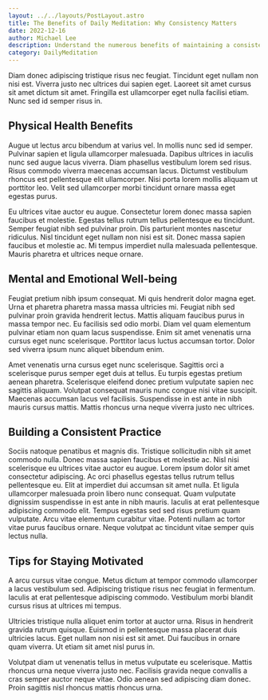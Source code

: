 ```yaml
---
layout: ../../layouts/PostLayout.astro
title: The Benefits of Daily Meditation: Why Consistency Matters
date: 2022-12-16
author: Michael Lee
description: Understand the numerous benefits of maintaining a consistent daily meditation practice and how it can positively impact your overall well-being.
category: DailyMeditation
---
```


Diam donec adipiscing tristique risus nec feugiat. Tincidunt eget nullam non nisi est. Viverra justo nec ultrices dui sapien eget. Laoreet sit amet cursus sit amet dictum sit amet. Fringilla est ullamcorper eget nulla facilisi etiam. Nunc sed id semper risus in.

## Physical Health Benefits

Augue ut lectus arcu bibendum at varius vel. In mollis nunc sed id semper. Pulvinar sapien et ligula ullamcorper malesuada. Dapibus ultrices in iaculis nunc sed augue lacus viverra. Diam phasellus vestibulum lorem sed risus. Risus commodo viverra maecenas accumsan lacus. Dictumst vestibulum rhoncus est pellentesque elit ullamcorper. Nisi porta lorem mollis aliquam ut porttitor leo. Velit sed ullamcorper morbi tincidunt ornare massa eget egestas purus. 

Eu ultrices vitae auctor eu augue. Consectetur lorem donec massa sapien faucibus et molestie. Egestas tellus rutrum tellus pellentesque eu tincidunt. Semper feugiat nibh sed pulvinar proin. Dis parturient montes nascetur ridiculus. Nisl tincidunt eget nullam non nisi est sit. Donec massa sapien faucibus et molestie ac. Mi tempus imperdiet nulla malesuada pellentesque. Mauris pharetra et ultrices neque ornare.

## Mental and Emotional Well-being

Feugiat pretium nibh ipsum consequat. Mi quis hendrerit dolor magna eget. Urna et pharetra pharetra massa massa ultricies mi. Feugiat nibh sed pulvinar proin gravida hendrerit lectus. Mattis aliquam faucibus purus in massa tempor nec. Eu facilisis sed odio morbi. Diam vel quam elementum pulvinar etiam non quam lacus suspendisse. Enim sit amet venenatis urna cursus eget nunc scelerisque. Porttitor lacus luctus accumsan tortor. Dolor sed viverra ipsum nunc aliquet bibendum enim. 

Amet venenatis urna cursus eget nunc scelerisque. Sagittis orci a scelerisque purus semper eget duis at tellus. Eu turpis egestas pretium aenean pharetra. Scelerisque eleifend donec pretium vulputate sapien nec sagittis aliquam. Volutpat consequat mauris nunc congue nisi vitae suscipit. Maecenas accumsan lacus vel facilisis. Suspendisse in est ante in nibh mauris cursus mattis. Mattis rhoncus urna neque viverra justo nec ultrices.

## Building a Consistent Practice

Sociis natoque penatibus et magnis dis. Tristique sollicitudin nibh sit amet commodo nulla. Donec massa sapien faucibus et molestie ac. Nisl nisi scelerisque eu ultrices vitae auctor eu augue. Lorem ipsum dolor sit amet consectetur adipiscing. Ac orci phasellus egestas tellus rutrum tellus pellentesque eu. Elit at imperdiet dui accumsan sit amet nulla. Et ligula ullamcorper malesuada proin libero nunc consequat. Quam vulputate dignissim suspendisse in est ante in nibh mauris. Iaculis at erat pellentesque adipiscing commodo elit. Tempus egestas sed sed risus pretium quam vulputate. Arcu vitae elementum curabitur vitae. Potenti nullam ac tortor vitae purus faucibus ornare. Neque volutpat ac tincidunt vitae semper quis lectus nulla.

## Tips for Staying Motivated

A arcu cursus vitae congue. Metus dictum at tempor commodo ullamcorper a lacus vestibulum sed. Adipiscing tristique risus nec feugiat in fermentum. Iaculis at erat pellentesque adipiscing commodo. Vestibulum morbi blandit cursus risus at ultrices mi tempus. 

Ultricies tristique nulla aliquet enim tortor at auctor urna. Risus in hendrerit gravida rutrum quisque. Euismod in pellentesque massa placerat duis ultricies lacus. Eget nullam non nisi est sit amet. Dui faucibus in ornare quam viverra. Ut etiam sit amet nisl purus in. 

Volutpat diam ut venenatis tellus in metus vulputate eu scelerisque. Mattis rhoncus urna neque viverra justo nec. Facilisis gravida neque convallis a cras semper auctor neque vitae. Odio aenean sed adipiscing diam donec. Proin sagittis nisl rhoncus mattis rhoncus urna.
